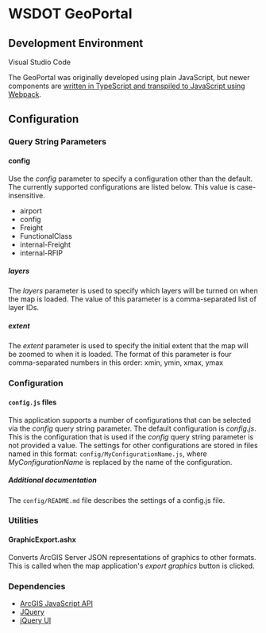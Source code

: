 ﻿WSDOT GeoPortal
===============

Development Environment
-----------------------

Visual Studio Code

The GeoPortal was originally developed using plain JavaScript, but newer components are [written in TypeScript and transpiled to JavaScript using Webpack](https://webpack.js.org/guides/typescript/).

Configuration
-------------

### Query String Parameters ###

#### config ####
Use the *config* parameter to specify a configuration other than the default. The currently supported configurations are listed below.  This value is case-insensitive.

* airport
* config
* Freight
* FunctionalClass
* internal-Freight
* internal-RFIP

##### layers #####
The *layers* parameter is used to specify which layers will be turned on when the map is loaded.
The value of this parameter is a comma-separated list of layer IDs.

##### extent #####
The *extent* parameter is used to specify the initial extent that the map will be zoomed to when it is loaded.
The format of this parameter is four comma-separated numbers in this order: xmin, ymin, xmax, ymax


### Configuration ###

#### `config.js` files ####
This application supports a number of configurations that can be selected via the *config* query string parameter.
The default configuration is *config.js*.  This is the configuration that is used if the *config* query string parameter is not provided a value.
The settings for other configurations are stored in files named in this format: `config/MyConfigurationName.js`, where *MyConfigurationName* is replaced by the name of the configuration.

##### Additional documentation #####
The `config/README.md` file describes the settings of a config.js file.

### Utilities ###

#### GraphicExport.ashx ####
Converts ArcGIS Server JSON representations of graphics to other formats.  This is called when the map application's *export graphics* button is clicked.

### Dependencies ###

* [ArcGIS JavaScript API]
* [JQuery]
* [jQuery UI]

[ArcGIS JavaScript API]:http://links.esri.com/javascript
[JQuery]:http://jquery.com
[jQuery UI]:http://jqueryui.com
[NodeJS]:https://nodejs.org/
